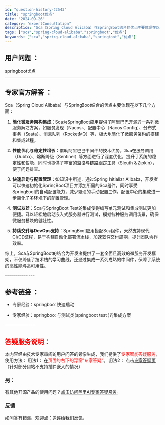 ```yaml
---
id: "question-history-12543"
title: "springboot优点"
date: "2024-09-26"
category: "expertConsultation"
description: "Sca（Spring Cloud Alibaba）与SpringBoot结合的优点主要体现在以下几个方面：1. **简化微服务架构集成**：Sca为SpringBoot应用提供了阿里巴巴开源的一系列微服务解决方案，如服务发现（Nacos）、配置中心（Nacos Config）、分布式事务（Seata"
tags: ["sca","spring-cloud-alibaba","springboot","优点"]
keywords: ["sca","spring-cloud-alibaba","springboot","优点"]
---
```


## 用户问题 ： 
 springboot优点  

---------------
## 专家官方解答 ：

Sca（Spring Cloud Alibaba）与SpringBoot结合的优点主要体现在以下几个方面：

1. **简化微服务架构集成**：Sca为SpringBoot应用提供了阿里巴巴开源的一系列微服务解决方案，如服务发现（Nacos）、配置中心（Nacos Config）、分布式事务（Seata）、消息队列（RocketMQ）等，极大地简化了微服务架构的搭建和集成过程。

2. **性能优化与稳定性增强**：借助阿里巴巴中间件的技术优势，Sca在服务调用（Dubbo）、熔断降级（Sentinel）等方面进行了深度优化，提升了系统的稳定性和性能，同时也提供了丰富的监控与链路跟踪工具（Sleuth & Zipkin），便于问题排查。

3. **快速启动与配置管理**：如知识中所述，通过Spring Initializr Alibaba，开发者可以快速初始化SpringBoot项目并添加所需的Sca组件，同时享受SpringBoot的自动配置能力，减少繁琐的手动配置工作。配置中心的集成进一步简化了多环境下的配置管理。

4. **测试友好**：Sca与SpringBoot Test的集成使得编写单元测试和集成测试更加便捷。可以轻松地启动嵌入式服务器进行测试，模拟各种服务调用场景，确保微服务模块的健壮性。

5. **持续交付与DevOps支持**：SpringBoot应用搭配Sca组件，天然支持现代CI/CD流程，易于构建自动化部署流水线，加速软件交付周期，提升团队协作效率。

综上，Sca与SpringBoot的结合为开发者提供了一套全面且高效的微服务开发框架，不仅降低了技术栈的学习曲线，还通过集成一系列成熟的中间件，保障了系统的高性能与高可用性。


<font color="#949494">---------------</font> 


## 参考链接 ：

* 专家经验：springboot 快速启动 
 
 * 专家经验：springboot 与测试类(springboot test )的集成方案 


 <font color="#949494">---------------</font> 
 


## <font color="#FF0000">答疑服务说明：</font> 

本内容经由技术专家审阅的用户问答的镜像生成，我们提供了<font color="#FF0000">专家智能答疑服务</font>,使用方法：
用法1： 在<font color="#FF0000">页面的右下的浮窗”专家答疑“</font>。
用法2： 点击[专家答疑页](https://answer.opensource.alibaba.com/docs/intro)（针对部分网站不支持插件嵌入的情况）
### 另：


有其他开源产品的使用问题？[点击访问阿里AI专家答疑服务](https://answer.opensource.alibaba.com/docs/intro)。
### 反馈
如问答有错漏，欢迎点：[差评](https://ai.nacos.io/user/feedbackByEnhancerGradePOJOID?enhancerGradePOJOId=12636)给我们反馈。
